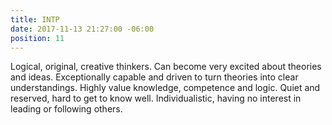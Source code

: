 ```yaml
---
title: INTP
date: 2017-11-13 21:27:00 -06:00
position: 11
---
```


Logical, original, creative thinkers. Can become very excited about theories and ideas. Exceptionally capable and driven to turn theories into clear understandings. Highly value knowledge, competence and logic. Quiet and reserved, hard to get to know well. Individualistic, having no interest in leading or following others.